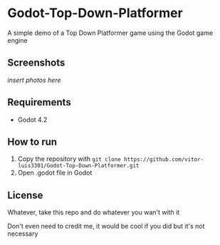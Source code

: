 # Godot-Top-Down-Platformer
A simple demo of a Top Down Platformer game using the Godot game engine

## Screenshots
*insert photos here*

## Requirements
- Godot 4.2

## How to run
1. Copy the repository with `git clone https://github.com/vitor-luis3301/Godot-Top-Down-Platformer.git`
2. Open .godot file in Godot

## License
Whatever, take this repo and do whatever you wan't with it

Don't even need to credit me, it would be cool if you did but it's not necessary
